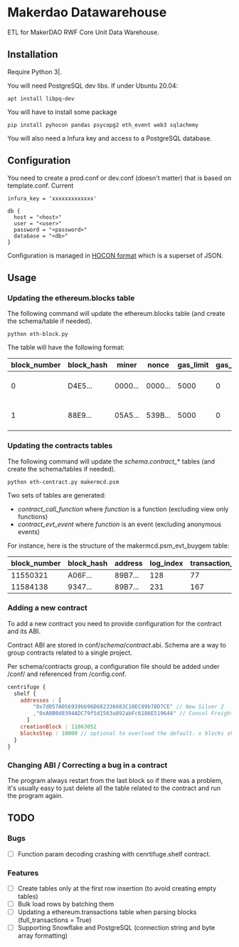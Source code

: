 # Makerdao Datawarehouse

ETL for MakerDAO RWF Core Unit Data Warehouse.


## Installation

Require Python 3|.

You will need PostgreSQL dev libs. If under Ubuntu 20.04:

    apt install libpq-dev

You will have to install some package 

    pip install pyhocon pandas psycopg2 eth_event web3 sqlachemy

You will also need a Infura key and access to a PostgreSQL database.

## Configuration

You need to create a prod.conf or dev.conf (doesn't matter) that is based on template.conf. Current

    infura_key = 'xxxxxxxxxxxxx'

    db {
      host = "<host>"
      user = "<user>"
      password = "<password>"
      database = "<db>"
    }

Configuration is managed in [HOCON format](https://github.com/chimpler/pyhocon) which is a superset of JSON.

## Usage

### Updating the ethereum.blocks table

The following command will update the ethereum.blocks table (and create the schema/table if needed).

    python eth-block.py 

The table will have the following format:

block_number|block_hash                                                      |miner                                   |nonce           |gas_limit|gas_used|difficulty |extra_data                                                      |time               |size
------------|----------------------------------------------------------------|----------------------------------------|----------------|---------|--------|-----------|----------------------------------------------------------------|-------------------|----
0 | D4E5... | 0000... | 0000... |     5000 |       0| 17179869184 | 11BB... | 1970-01-01 00:00:00 | 540
1|88E9...|05A5...|539B...|     5000|       0|17171480576|4765...|2015-07-30 15:26:28| 537


### Updating the contracts tables


The following command will update the *schema*.*contract_** tables (and create the schema/tables if needed).

    python eth-contract.py makermcd.psm

Two sets of tables are generated:
- *contract_call_function* where *function* is a function (excluding view only functions)
- *contract_evt_event* where *function* is an event (excluding anonymous events)

For instance, here is the structure of the makermcd.psm_evt_buygem table:

block_number|block_hash                                                      |address                                 |log_index|transaction_index|transaction_hash                                                |owner                                   |value         |fee                    |
------------|----------------------------------------------------------------|----------------------------------------|---------|-----------------|----------------------------------------------------------------|----------------------------------------|--------------|-----------------------|
11550321|A06F...|89B7...|      128|               77|20A1...|3CB4...|       1000000|       8539166666666666|
11584138|9347...|89B7...|      231|              167|552B...|5617...|   10000000000|   18524851190476190000|

### Adding a new contract

To add a new contract you need to provide configuration for the contract and its ABI.

Contract ABI are stored in conf/*schema*/*contract*.abi. Schema are a way to group contracts related to a single project.

Per schema/contracts group, a configuration file should be added under /conf/ and referenced from /config.conf.

```javascript
centrifuge {
  shelf {
    addresses : [
        "0x7d057A056939bb96D682336683C10EC89b78D7CE" // New Silver 2
        ,"0xA0B0d8394ADC79f5d1563a892abFc6186E519644" // Consol Freight 4
      ]
    creationBlock : 11063052
    blocksStep : 10000 // optional to overload the default. x blocks should return less than 10k logs for the contract.
  }
}
```

### Changing ABI / Correcting a bug in a contract

The program always restart from the last block so if there was a problem, it's usually easy to just delete all the table related to the contract and run the program again.

## TODO

### Bugs

- [ ] Function param decoding crashing with cenrtifuge.shelf contract.

### Features

- [ ] Create tables only at the first row insertion (to avoid creating empty tables)
- [ ] Bulk load rows by batching them
- [ ] Updating a ethereum.transactions table when parsing blocks (full_transactions = True)
- [ ] Supporting Snowflake and PostgreSQL (connection string and byte array formatting)